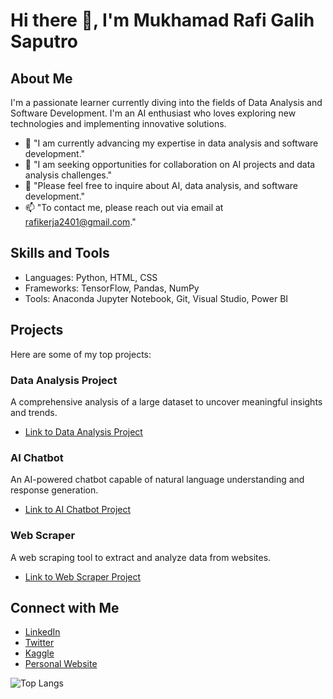 # Hi there 👋, I'm Mukhamad Rafi Galih Saputro

## About Me
I'm a passionate learner currently diving into the fields of Data Analysis and Software Development. I'm an AI enthusiast who loves exploring new technologies and implementing innovative solutions.

- 🌱 "I am currently advancing my expertise in data analysis and software development."
- 👯 "I am seeking opportunities for collaboration on AI projects and data analysis challenges."
- 💬 "Please feel free to inquire about AI, data analysis, and software development."
- 📫 "To contact me, please reach out via email at rafikerja2401@gmail.com."

## Skills and Tools
- Languages: Python, HTML, CSS
- Frameworks: TensorFlow, Pandas, NumPy
- Tools: Anaconda Jupyter Notebook, Git, Visual Studio, Power BI

## Projects
Here are some of my top projects:

### Data Analysis Project
A comprehensive analysis of a large dataset to uncover meaningful insights and trends.
- [Link to Data Analysis Project](https://github.com/rafi2401/data-analysis-project)

### AI Chatbot
An AI-powered chatbot capable of natural language understanding and response generation.
- [Link to AI Chatbot Project](https://github.com/rafi2401/ai-chatbot-project)

### Web Scraper
A web scraping tool to extract and analyze data from websites.
- [Link to Web Scraper Project](https://github.com/rafi2401/web-scraper-project)

## Connect with Me
- [LinkedIn](https://www.linkedin.com/in/rafi2401)
- [Twitter](https://twitter.com/rafigantian)
- [Kaggle](https://www.kaggle.com/your-kaggle-rafi2401)
- [Personal Website](https://www.yourwebsite.com)

<!-- ![Mukhamad Rafi Galih Saputro's GitHub stats](https://github-readme-stats.vercel.app/api?username=rafi2401&show_icons=true&theme=radical&count_private=true&hide=contribs) -->
![Top Langs](https://github-readme-stats.vercel.app/api/top-langs/?username=rafi2401&layout=compact&theme=radical)
<!-- ![GitHub Streak](https://streak-stats.demolab.com/?user=rafi2401&theme=radical)
![Contribution Graph](https://activity-graph.herokuapp.com/graph?username=rafi2401&theme=react-dark)
[![Readme Card](https://github-readme-stats.vercel.app/api/pin/?username=rafi2401&repo=nama-repository&theme=radical)](https://github.com/rafi2401/nama-repository)
![GitHub Trophies](https://github-profile-trophy.vercel.app/?username=rafi2401&theme=radical) -->
